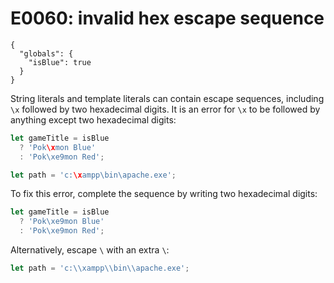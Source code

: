 # E0060: invalid hex escape sequence

```config-for-examples
{
  "globals": {
    "isBlue": true
  }
}
```

String literals and template literals can contain escape sequences, including
`\x` followed by two hexadecimal digits. It is an error for `\x` to be followed
by anything except two hexadecimal digits:

```javascript
let gameTitle = isBlue
  ? 'Pok\xmon Blue'
  : 'Pok\xe9mon Red';

let path = 'c:\xampp\bin\apache.exe';
```

To fix this error, complete the sequence by writing two hexadecimal digits:

```javascript
let gameTitle = isBlue
  ? 'Pok\xe9mon Blue'
  : 'Pok\xe9mon Red';
```

Alternatively, escape `\` with an extra `\`:

```javascript
let path = 'c:\\xampp\\bin\\apache.exe';
```
